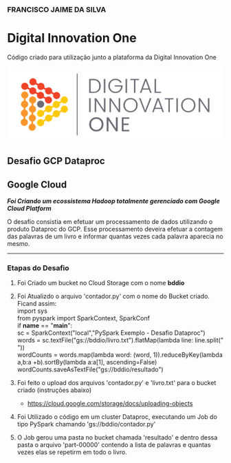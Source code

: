 ### FRANCISCO JAIME DA SILVA


# Digital Innovation One

Código criado para utilização junto a plataforma da Digital Innovation One

<p align="center"><img src="./DIO.png" width="500"></p>

## Desafio GCP Dataproc
## Google Cloud

__*Foi Criando um ecossistema Hadoop totalmente gerenciado com Google Cloud Platform*__

O desafio consistia em efetuar um processamento de dados utilizando o produto Dataproc do GCP. Esse processamento deveira efetuar a contagem das palavras de um livro e informar quantas vezes cada palavra aparecia no mesmo.

---

### Etapas do Desafio

1. Foi Criado um bucket no Cloud Storage com o nome **bddio**
1. Foi Atualizdo o arquivo 'contador.py' com o nome do Bucket criado. Ficand assim:<br />
  import sys <br />
  from pyspark import SparkContext, SparkConf <br />
  if __name__ == "__main__":<br />
      sc = SparkContext("local","PySpark Exemplo - Desafio Dataproc")<br />
      words = sc.textFile("gs://bddio/livro.txt").flatMap(lambda line: line.split(" "))<br />
      wordCounts = words.map(lambda word: (word, 1)).reduceByKey(lambda a,b:a +b).sortBy(lambda a:a[1], ascending=False)<br />
      wordCounts.saveAsTextFile("gs://bddio/resultado")<br />
2. Foi feito o upload dos arquivos 'contador.py' e 'livro.txt' para o bucket criado (instruções abaixo)
    - https://cloud.google.com/storage/docs/uploading-objects

1. Foi Utilizado o código em um cluster Dataproc, executando um Job do tipo PySpark chamando 'gs://bddio/contador.py'
1. O Job gerou uma pasta no bucket chamada 'resultado' e dentro dessa pasta o arquivo 'part-00000' contendo a lista de palavras e quantas vezes elas se repetirm em todo o livro.


